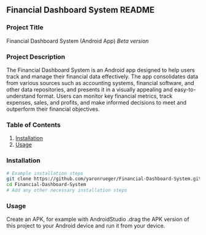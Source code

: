 ## Financial Dashboard System README

### Project Title
Financial Dashboard System (Android App)
_Beta version_
### Project Description
The Financial Dashboard System is an Android app designed to help users track and manage their financial data effectively. The app consolidates data from various sources such as accounting systems, financial software, and other data repositories, and presents it in a visually appealing and easy-to-understand format. Users can monitor key financial metrics, track expenses, sales, and profits, and make informed decisions to meet and outperform their financial objectives.

### Table of Contents
1. [Installation](#installation)
2. [Usage](#usage)

### Installation
```bash
# Example installation steps
git clone https://github.com/yaronrueger/Financial-Dashboard-System.git
cd Financial-Dashboard-System
# Add any other necessary installation steps
```

### Usage
Create an APK, for example with AndroidStudio .drag the APK version of this project to your Android device and run it from your device.
